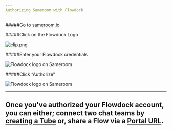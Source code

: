 ```yaml
---
Authorizing Sameroom with Flowdock
---
```


#####Go to <a href="https://sameroom.io" target="_blank">sameroom.io</a>

#####Click on the Flowdock Logo

![clip.png](https://in.kato.im/b450e18e6de4847cc19396187d655a94b4a7bb5f6c417d0f7ba124d942f6738d/Sameroom-Select-Platform-_0000_Flowdock.png)

#####Enter your Flowdock credentials

![Flowdock logo on Sameroom](https://in.kato.im/d5aeee26876054e3a6090772f31c5da54bb53ce048a82cb33d0427c263b587c9/Sameroom%20Login%20to%20Flowdock%20copy.png)

#####Click “Authorize”

![Flowdock logo on Sameroom](https://in.kato.im/821960fbc57b72cc9d012b9a2bd0413203c032ad2b7dbd77fbaad5e5948ab/Sameroom%20Authorize%20Flowdock%20copy.png)

---
Once you've authorized your Flowdock account, you can either; connect two chat teams by [creating a Tube](/getting-started/en/tubes-portals/tubes) or, share a Flow via a [Portal URL](/getting-started/en/tubes-portals/portals).
---
